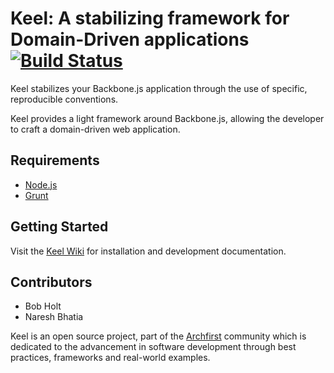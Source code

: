 # Keel: A stabilizing framework for Domain-Driven applications [![Build Status](https://travis-ci.org/bobholt/keel.png)](https://travis-ci.org/bobholt/keel)

Keel stabilizes your Backbone.js application through the use of specific, reproducible conventions.

Keel provides a light framework around Backbone.js, allowing the developer to craft a domain-driven web application.

## Requirements

* [Node.js](http://nodejs.org/)
* [Grunt](http://gruntjs.com/)

## Getting Started

Visit the [Keel Wiki](https://github.com/bobholt/keel/wiki) for installation and development documentation.

## Contributors

* Bob Holt
* Naresh Bhatia

Keel is an open source project, part of the [Archfirst](http://archfirst.org/) community which is dedicated to the advancement in software development through best practices, frameworks and real-world examples.
